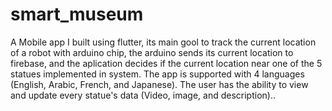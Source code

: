 # smart_museum
A Mobile app I built using flutter,
its main gool to track the current location of a robot with arduino chip, the arduino sends its current location to firebase,
and the aplication decides if the current location near one of the 5 statues implemented in system.
The app is supported with 4 languages (English, Arabic, French, and Japanese).
The user has the ability to view and update every statue's data (Video, image, and description)..
